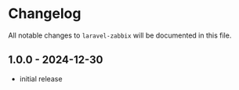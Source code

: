 # Changelog

All notable changes to `laravel-zabbix` will be documented in this file.

## 1.0.0 - 2024-12-30

- initial release
